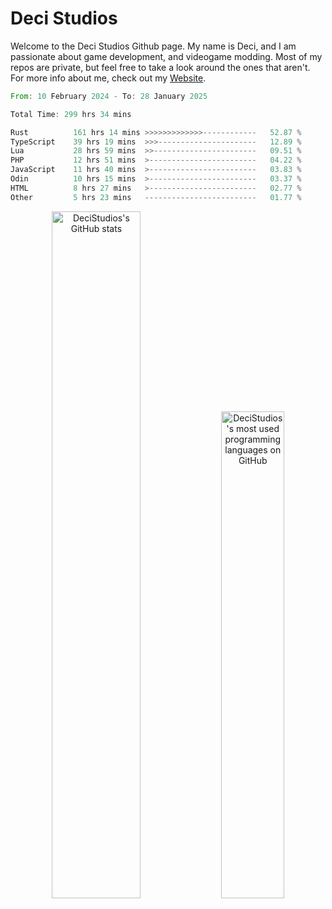 # Deci Studios
Welcome to the Deci Studios Github page. My name is Deci, and I am passionate about game development, and videogame modding. Most of my repos are private, but feel free to take a look around the ones that aren't.
For more info about me, check out my <a href="https://decidev.co.uk" target="_blank">Website</a>.
<!--START_SECTION:waka-->

```rust
From: 10 February 2024 - To: 28 January 2025

Total Time: 299 hrs 34 mins

Rust          161 hrs 14 mins >>>>>>>>>>>>>------------   52.87 %
TypeScript    39 hrs 19 mins  >>>----------------------   12.89 %
Lua           28 hrs 59 mins  >>-----------------------   09.51 %
PHP           12 hrs 51 mins  >------------------------   04.22 %
JavaScript    11 hrs 40 mins  >------------------------   03.83 %
Odin          10 hrs 15 mins  >------------------------   03.37 %
HTML          8 hrs 27 mins   >------------------------   02.77 %
Other         5 hrs 23 mins   -------------------------   01.77 %
```

<!--END_SECTION:waka-->
<p align="center">
  <a href="https://github.com/anuraghazra/github-readme-stats" target="_blank"><img src="https://github-readme-stats.vercel.app/api?username=decistudios&show_icons=true&count_private=true&theme=omni&hide_border=true" alt="DeciStudios's GitHub stats" width="53.1%" /></a>
  <a href="https://github.com/anuraghazra/github-readme-stats" target="_blank"><img width="44.7%" src="https://github-readme-stats.vercel.app/api/top-langs/?username=decistudios&theme=omni&layout=compact&hide_border=true&langs_count=6" alt="DeciStudios's most used programming languages on GitHub" /></a>
</p>


